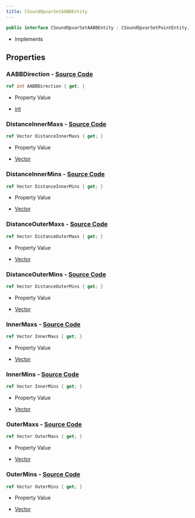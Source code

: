 ```yaml
---
title: CSoundOpvarSetAABBEntity
---
```


```csharp
public interface CSoundOpvarSetAABBEntity : CSoundOpvarSetPointEntity, CSoundOpvarSetPointBase, CBaseEntity, CEntityInstance, ISchemaClass<CEntityInstance>, ISchemaClass<CBaseEntity>, ISchemaClass<CSoundOpvarSetPointBase>, ISchemaClass<CSoundOpvarSetPointEntity>, ISchemaClass<CSoundOpvarSetAABBEntity>, ISchemaField, ISchemaClass, INativeHandle
```

- Implements

## Properties

### **AABBDirection** - [Source Code](https://github.com/swiftly-solution/swiftlys2/blob/main/managed/src/SwiftlyS2.Generated/Schemas/Interfaces/CSoundOpvarSetAABBEntity.cs#L24)

```csharp
ref int AABBDirection { get; }
```

- Property Value

- [int](https://learn.microsoft.com/dotnet/api/system.int32)

### **DistanceInnerMaxs** - [Source Code](https://github.com/swiftly-solution/swiftlys2/blob/main/managed/src/SwiftlyS2.Generated/Schemas/Interfaces/CSoundOpvarSetAABBEntity.cs#L18)

```csharp
ref Vector DistanceInnerMaxs { get; }
```

- Property Value

- [Vector](/docs/api/shared/natives/vector)

### **DistanceInnerMins** - [Source Code](https://github.com/swiftly-solution/swiftlys2/blob/main/managed/src/SwiftlyS2.Generated/Schemas/Interfaces/CSoundOpvarSetAABBEntity.cs#L16)

```csharp
ref Vector DistanceInnerMins { get; }
```

- Property Value

- [Vector](/docs/api/shared/natives/vector)

### **DistanceOuterMaxs** - [Source Code](https://github.com/swiftly-solution/swiftlys2/blob/main/managed/src/SwiftlyS2.Generated/Schemas/Interfaces/CSoundOpvarSetAABBEntity.cs#L22)

```csharp
ref Vector DistanceOuterMaxs { get; }
```

- Property Value

- [Vector](/docs/api/shared/natives/vector)

### **DistanceOuterMins** - [Source Code](https://github.com/swiftly-solution/swiftlys2/blob/main/managed/src/SwiftlyS2.Generated/Schemas/Interfaces/CSoundOpvarSetAABBEntity.cs#L20)

```csharp
ref Vector DistanceOuterMins { get; }
```

- Property Value

- [Vector](/docs/api/shared/natives/vector)

### **InnerMaxs** - [Source Code](https://github.com/swiftly-solution/swiftlys2/blob/main/managed/src/SwiftlyS2.Generated/Schemas/Interfaces/CSoundOpvarSetAABBEntity.cs#L28)

```csharp
ref Vector InnerMaxs { get; }
```

- Property Value

- [Vector](/docs/api/shared/natives/vector)

### **InnerMins** - [Source Code](https://github.com/swiftly-solution/swiftlys2/blob/main/managed/src/SwiftlyS2.Generated/Schemas/Interfaces/CSoundOpvarSetAABBEntity.cs#L26)

```csharp
ref Vector InnerMins { get; }
```

- Property Value

- [Vector](/docs/api/shared/natives/vector)

### **OuterMaxs** - [Source Code](https://github.com/swiftly-solution/swiftlys2/blob/main/managed/src/SwiftlyS2.Generated/Schemas/Interfaces/CSoundOpvarSetAABBEntity.cs#L32)

```csharp
ref Vector OuterMaxs { get; }
```

- Property Value

- [Vector](/docs/api/shared/natives/vector)

### **OuterMins** - [Source Code](https://github.com/swiftly-solution/swiftlys2/blob/main/managed/src/SwiftlyS2.Generated/Schemas/Interfaces/CSoundOpvarSetAABBEntity.cs#L30)

```csharp
ref Vector OuterMins { get; }
```

- Property Value

- [Vector](/docs/api/shared/natives/vector)

